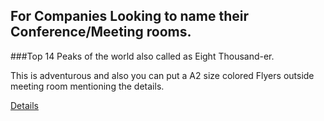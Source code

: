 ##  For Companies Looking to name their Conference/Meeting rooms.
  
###Top 14 Peaks of the world also called as Eight Thousand-er.

This is adventurous and also you can put a A2 size colored Flyers outside meeting room mentioning the details.

[Details](https://en.wikipedia.org/wiki/Eight-thousander)

